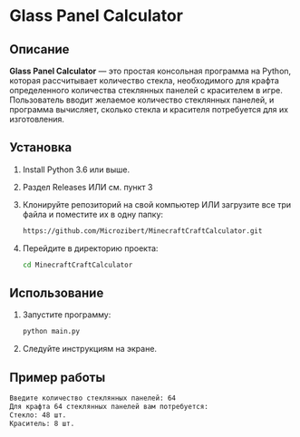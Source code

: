 # Glass Panel Calculator

## Описание

**Glass Panel Calculator** — это простая консольная программа на Python, которая рассчитывает количество стекла, необходимого для крафта определенного количества стеклянных панелей с красителем в игре. Пользователь вводит желаемое количество стеклянных панелей, и программа вычисляет, сколько стекла и красителя потребуется для их изготовления.

## Установка

1. Install Python 3.6 или выше.

2. Раздел Releases ИЛИ см. пункт 3

3. Клонируйте репозиторий на свой компьютер ИЛИ загрузите все три файла и поместите их в одну папку:

    ```bash
    https://github.com/Microzibert/MinecraftCraftCalculator.git
    ```

4. Перейдите в директорию проекта:

    ```bash
    cd MinecraftCraftCalculator
    ```

## Использование

1. Запустите программу:

    ```bash
    python main.py
    ```

2. Следуйте инструкциям на экране.

## Пример работы

```bash
Введите количество стеклянных панелей: 64
Для крафта 64 стеклянных панелей вам потребуется:
Стекло: 48 шт.
Краситель: 8 шт.
